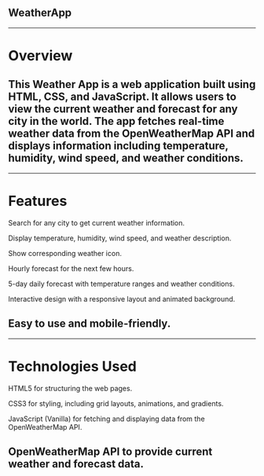 ## WeatherApp
---
# Overview

This Weather App is a web application built using HTML, CSS, and JavaScript. It allows users to view the current weather and forecast for any city in the world. The app fetches real-time weather data from the OpenWeatherMap API and displays information including temperature, humidity, wind speed, and weather conditions.
---
---
# Features

Search for any city to get current weather information.

Display temperature, humidity, wind speed, and weather description.

Show corresponding weather icon.

Hourly forecast for the next few hours.

5-day daily forecast with temperature ranges and weather conditions.

Interactive design with a responsive layout and animated background.

Easy to use and mobile-friendly.
---
---
# Technologies Used

HTML5 for structuring the web pages.

CSS3 for styling, including grid layouts, animations, and gradients.

JavaScript (Vanilla) for fetching and displaying data from the OpenWeatherMap API.

OpenWeatherMap API to provide current weather and forecast data.
---
